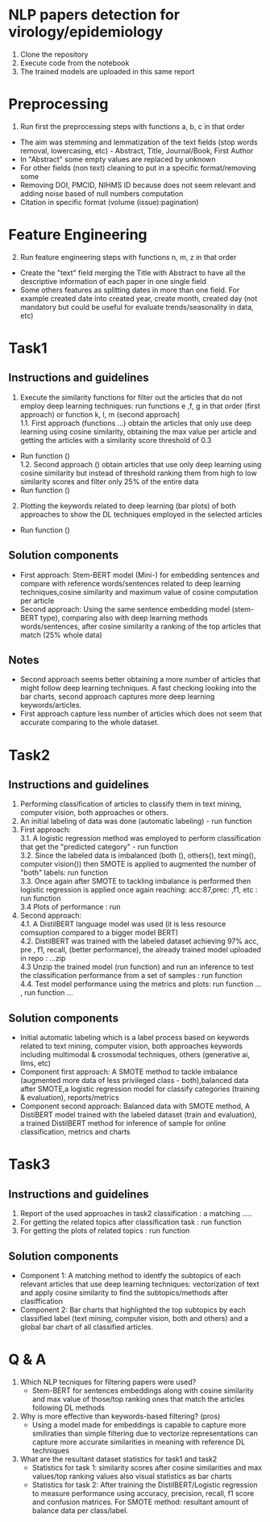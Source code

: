 # NLP papers detection for virology/epidemiology
1. Clone the repository
2. Execute code from the notebook
3. The trained models are uploaded in this same report

# Preprocessing   
1. Run first the preprocessing steps with functions a, b, c in that order <br/>
- The aim was stemming and lemmatization of the text fields (stop words removal, lowercasing, etc) - Abstract, Title, Journal/Book, First Author 
- In "Abstract" some empty values are replaced by unknown
- For other fields (non text) cleaning to put in a specific format/removing some
- Removing DOI, PMCID, NIHMS ID because does not seem relevant and adding noise based of null numbers computation
- Citation in specific format (volume (issue):pagination)

# Feature Engineering
2. Run feature engineering steps with functions n, m, z in that order <br/>
- Create the "text" field merging the Title with Abstract to have all the descriptive information of each paper in one single field
-  Some others features as splitting dates in more than one field. For example created date into created year, create month, created day (not mandatory but could be useful for evaluate trends/seasonality in data, etc)
   
# Task1
## Instructions and guidelines
1. Execute the similarity functions for filter out the articles that do not employ deep learning techniques: run functions e ,f, g in that order (first approach) or function  k, l, m (second approach) <br/>
1.1. First approach (functions ...) obtain the articles that only use deep learning using cosine similarity, obtaining the max value per article and getting the articles with a similarity score threshold of 0.3 
- Run function () <br/>
1.2. Second approach () obtain articles that use only deep learning using cosine similarity but instead of threshold ranking them from high to low similarity scores and filter only 25% of the entire data 
- Run function () <br/>
2. Plotting the keywords related to deep learning (bar plots) of both approaches to show the DL techniques employed in the selected articles
- Run function () <br/>
## Solution components
- First approach: Stem-BERT model (Mini-) for embedding sentences and compare with reference words/sentences related to deep learning techniques,cosine similarity and maximum value of cosine computation per article
- Second approach: Using the same sentence embedding model (stem-BERT type), comparing also with deep learning methods words/sentences, after cosine similarity a ranking of the top articles that match (25% whole data) 
## Notes
- Second approach seems better obtaining a more number of articles that might follow deep learning techniques. A fast checking looking into the bar charts, second approach captures more deep learning keywords/articles.
- First approach capture less number of articles which does not seem that accurate comparing to the whole dataset.


# Task2
## Instructions and guidelines
1. Performing classification of articles to classify them in text mining, computer vision, both approaches or others.<br/>
2. An initial labeling of data was done (automatic labeling) - run function <br/>
3. First approach: <br/>
3.1. A logistic regression method was employed to perform classification that get the "predicted category" - run function <br/>
3.2. Since the labeled data is imbalanced (both (), others(), text ming(), computer vision()) then SMOTE is applied to augmented the number of "both" labels: run function <br/>
3.3. Once again after SMOTE to tackling imbalance is performed then logistic regression is applied once again reaching: acc:87,prec: ,f1, etc : run function <br/>
3.4 Plots of performance : run <br/>
4. Second approach:<br/>
4.1. A DistilBERT language model was used (it is less resource comsuption compared to a bigger model BERT) <br/>
4.2. DistilBERT was trained with the labeled dataset achieving 97% acc, pre , f1, recall, (better performance), the already trained model uploaded in repo : ...zip <br/>
4.3 Unzip the trained model (run function) and run an inference to test the classification performance from a set of samples : run function <br/>
4.4. Test model performance using the metrics and plots: run function ... , run function ...<br/>
## Solution components
- Initial automatic labeling which is a label process based on keywords related to text mining, computer vision, both approaches keywords including multimodal & crossmodal techniques, others (generative ai, llms, etc)
- Component first approach: A SMOTE method to tackle imbalance (augmented more data of less privileged class - both),balanced data after SMOTE,a logistic regression model for classify categories (training & evaluation), reports/metrics
- Component second approach: Balanced data with SMOTE method, A DistiBERT model trained with the labeled dataset (train and evaluation), a trained DistilBERT method for inference of sample for online classification, metrics and charts

# Task3
## Instructions and guidelines
1. Report of the used approaches in task2 classification : a matching ..... <br/>
3. For getting the related topics after classification task : run function <br/>
4. For getting the plots of related topics : run function <br/>
## Solution components
- Component 1: A matching method to identfy the subtopics of each relevant articles that use deep learning techniques: vectorization of text and apply cosine similarity to find the subtopics/methods after clasiffication
- Component 2: Bar charts that highlighted the top subtopics by each classified label (text mining, computer vision, both and others) and a global bar chart of all classified articles.

# Q & A
1. Which NLP tecniques for filtering papers were used?
   - Stem-BERT for sentences embeddings along with cosine similarity and max value of those/top ranking ones that match the articles following DL methods
3. Why is more effective than keywords-based filtering? (pros)
   - Using a model made for embeddings is capable to capture more smiliraties than simple filtering due to vectorize representations can capture more accurate similarities in meaning with reference DL techniques
5. What are the resultant dataset statistics for task1 and task2
   - Statistics for task 1: similarity scores after cosine similarities and max values/top ranking values also visual statistics as bar charts
   - Statistics for task 2: After training the DistilBERT/Logistic regression to measure performance using accuracy, precision, recall, f1 score and confusion matrices. For SMOTE method: resultant amount of balance data per class/label.
   
